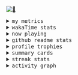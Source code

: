 [![🐙](https://hits.seeyoufarm.com/api/count/incr/badge.svg?url=https%3A%2F%2Fgithub.com%2Fktnkk%2Fhit-counter&count_bg=%23070707&title_bg=%23070707&icon=&icon_color=%23E7E7E7&title=visitors&edge_flat=true)](https://hits.seeyoufarm.com)

<details>
  <summary> <samp>my metrics</samp></summary>
  
  <br>
  
 ![🐳](https://github.com/kkhys/kkhys/blob/main/github-metrics.svg)
  
  ***
</details>

<details>
  <summary> <samp>wakaTime stats</samp></summary>
  
  <br>
  
<!--START_SECTION:waka-->
![Code Time](http://img.shields.io/badge/Code%20Time-5%2C644%20hrs%2029%20mins-blue)

**🐱 My GitHub Data** 

> 📦 5.2 MB Used in GitHub's Storage 
 > 
> 🏆 266 Contributions in the Year 2025
 > 
> 💼 Opted to Hire
 > 
> 📜 9 Public Repositories 
 > 
> 🔑 23 Private Repositories 
 > 
**I'm a Night 🦉** 

```text
🌞 Morning                14356 commits       ███████░░░░░░░░░░░░░░░░░░   27.13 % 
🌆 Daytime                10725 commits       █████░░░░░░░░░░░░░░░░░░░░   20.27 % 
🌃 Evening                24152 commits       ███████████░░░░░░░░░░░░░░   45.65 % 
🌙 Night                  3677 commits        ██░░░░░░░░░░░░░░░░░░░░░░░   06.95 % 
```
📅 **I'm Most Productive on Sunday** 

```text
Monday                   5545 commits        ███░░░░░░░░░░░░░░░░░░░░░░   10.48 % 
Tuesday                  6666 commits        ███░░░░░░░░░░░░░░░░░░░░░░   12.60 % 
Wednesday                6946 commits        ███░░░░░░░░░░░░░░░░░░░░░░   13.13 % 
Thursday                 7564 commits        ████░░░░░░░░░░░░░░░░░░░░░   14.30 % 
Friday                   7447 commits        ████░░░░░░░░░░░░░░░░░░░░░   14.07 % 
Saturday                 8651 commits        ████░░░░░░░░░░░░░░░░░░░░░   16.35 % 
Sunday                   10091 commits       █████░░░░░░░░░░░░░░░░░░░░   19.07 % 
```


📊 **This Week I Spent My Time On** 

```text
🕑︎ Time Zone: Asia/Tokyo

💬 Programming Languages: 
TypeScript               18 hrs 49 mins      ███████████░░░░░░░░░░░░░░   43.79 % 
Other                    12 hrs 14 mins      ███████░░░░░░░░░░░░░░░░░░   28.47 % 
Java                     7 hrs 42 mins       ████░░░░░░░░░░░░░░░░░░░░░   17.95 % 
SQL                      1 hr 11 mins        █░░░░░░░░░░░░░░░░░░░░░░░░   02.78 % 
Play 2 Routing           56 mins             █░░░░░░░░░░░░░░░░░░░░░░░░   02.20 % 

🔥 Editors: 
IntelliJ IDEA            25 hrs 36 mins      ███████████████░░░░░░░░░░   59.56 % 
Chrome                   15 hrs 30 mins      █████████░░░░░░░░░░░░░░░░   36.08 % 
WebStorm                 1 hr 42 mins        █░░░░░░░░░░░░░░░░░░░░░░░░   03.97 % 
DataGrip                 9 mins              ░░░░░░░░░░░░░░░░░░░░░░░░░   00.39 % 

💻 Operating System: 
Mac                      42 hrs 59 mins      █████████████████████████   100.00 % 
```


 Last Updated on 2025/01/20 18:45:43 UTC
<!--END_SECTION:waka-->
  
  ***
</details>


<details>
  <summary> <samp>now playing</samp></summary>
  
  <br>
 
 [![🐟](https://spotify-github-profile.vercel.app/api/view?uid=31ryofms4dnv7mrohhepo4c4zgqu&cover_image=true&theme=default&show_offline=false&background_color=121212&bar_color=53b14f&bar_color_cover=false)](https://open.spotify.com/user/31ryofms4dnv7mrohhepo4c4zgqu)
  
  ***
</details>

<details>
  <summary> <samp>github readme stats</samp></summary>
  
  <br>
  
 <p align="left"> 
  <img alt="🐠" src="https://github-readme-stats.vercel.app/api?username=kkhys&count_private=true&show_icons=true&theme=dark&include_all_commits=true" />
  <img alt="🐟" src="https://github-readme-stats.vercel.app/api/top-langs/?username=kkhys&layout=compact&theme=dark&langs_count=10&hide=HTML,CSS,SCSS" />
</p>
  
  ***
</details>

<details>
  <summary> <samp>profile trophies</samp></summary>
  
  <br>
  
  [![🐬](https://github-profile-trophy.vercel.app/?username=kkhys&rank=SECRET,SSS,SS,S,AAA,AA,A&theme=darkhub&row=1&margin-w=10&no-bg=true)](https://github.com/ryo-ma/github-profile-trophy)
  
  ***
</details>

<details>
  <summary> <samp>summary cards</samp></summary>
  
  <br>
  
  ![🐋](https://github-profile-summary-cards.vercel.app/api/cards/profile-details?username=kkhys&theme=github_dark)
  ![🦑](https://github-profile-summary-cards.vercel.app/api/cards/repos-per-language?username=kkhys&theme=github_dark)
  ![🦭](https://github-profile-summary-cards.vercel.app/api/cards/most-commit-language?username=kkhys&theme=github_dark)
  ![🦀](https://github-profile-summary-cards.vercel.app/api/cards/stats?username=kkhys&theme=github_dark)
  ![🦈](https://github-profile-summary-cards.vercel.app/api/cards/productive-time?username=kkhys&theme=github_dark)
  
  ***
</details>

<details>
  <summary> <samp>streak stats</samp></summary>
  
  <br>
  
  [![🐠](http://github-readme-streak-stats.herokuapp.com?user=kkhys&theme=dark)](https://git.io/streak-stats)
  
  ***
</details>

<details>
  <summary> <samp>activity graph</samp></summary>
  
  <br>
  
  [![🐡](https://github-readme-activity-graph.vercel.app/graph?username=kkhys&theme=xcode)](https://github.com/ashutosh00710/github-readme-activity-graph)
  
  ***
</details>
